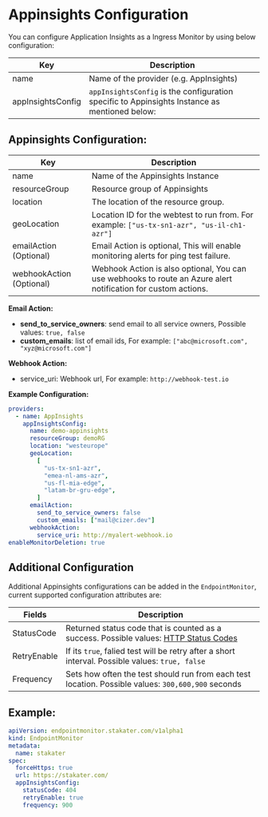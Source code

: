 # Appinsights Configuration

You can configure Application Insights as a Ingress Monitor by using below configuration:

| Key               | Description                                                                                   |
| ----------------- | --------------------------------------------------------------------------------------------- |
| name              | Name of the provider (e.g. AppInsights)                                                       |
| appInsightsConfig | `appInsightsConfig` is the configuration specific to Appinsights Instance as mentioned below: |

## Appinsights Configuration:

| Key                      | Description                                                                                                    |
| ------------------------ | -------------------------------------------------------------------------------------------------------------- |
| name                     | Name of the Appinsights Instance                                                                               |
| resourceGroup            | Resource group of Appinsights                                                                                  |
| location                 | The location of the resource group.                                                                            |
| geoLocation              | Location ID for the webtest to run from. For example: `["us-tx-sn1-azr", "us-il-ch1-azr"]`                     |
| emailAction (Optional)   | Email Action is optional, This will enable monitoring alerts for ping test failure.                            |
| webhookAction (Optional) | Webhook Action is also optional, You can use webhooks to route an Azure alert notification for custom actions. |

**Email Action:**

- **send_to_service_owners**: send email to all service owners, Possible values: `true, false`
- **custom_emails**: list of email ids, For example: `["abc@microsoft.com", "xyz@microsoft.com"]`

**Webhook Action:**

- service_uri: Webhook url, For example: `http://webhook-test.io`

**Example Configuration:**

```yaml
providers:
  - name: AppInsights
    appInsightsConfig:
      name: demo-appinsights
      resourceGroup: demoRG
      location: "westeurope"
      geoLocation:
        [
          "us-tx-sn1-azr",
          "emea-nl-ams-azr",
          "us-fl-mia-edge",
          "latam-br-gru-edge",
        ]
      emailAction:
        send_to_service_owners: false
        custom_emails: ["mail@cizer.dev"]
      webhookAction:
        service_uri: http://myalert-webhook.io
enableMonitorDeletion: true
```

## Additional Configuration

Additional Appinsights configurations can be added in the `EndpointMonitor`, current supported configuration attributes are:

| Fields                                  | Description                                                                                                                                      |
| -------------------------------------------- | ------------------------------------------------------------------------------------------------------------------------------------------------ |
| StatusCode  | Returned status code that is counted as a success. Possible values: [HTTP Status Codes](https://en.wikipedia.org/wiki/List_of_HTTP_status_codes) |
| RetryEnable | If its `true`, falied test will be retry after a short interval. Possible values: `true, false`                                                  |
| Frequency   | Sets how often the test should run from each test location. Possible values: `300,600,900` seconds                                               |

## Example: 

```yaml
apiVersion: endpointmonitor.stakater.com/v1alpha1
kind: EndpointMonitor
metadata:
  name: stakater
spec:
  forceHttps: true
  url: https://stakater.com/
  appInsightsConfig:
    statusCode: 404
    retryEnable: true
    frequency: 900
```
